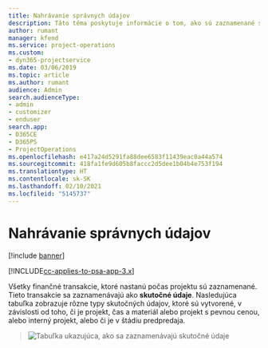 ```yaml
---
title: Nahrávanie správnych údajov
description: Táto téma poskytuje informácie o tom, ako sú zaznamenané skutočné údaje.
author: rumant
manager: kfend
ms.service: project-operations
ms.custom:
- dyn365-projectservice
ms.date: 03/06/2019
ms.topic: article
ms.author: rumant
audience: Admin
search.audienceType:
- admin
- customizer
- enduser
search.app:
- D365CE
- D365PS
- ProjectOperations
ms.openlocfilehash: e417a24d5291fa88dee6583f11439eac0a44a574
ms.sourcegitcommit: 418fa1fe9d605b8faccc2d5dee1b04b4e753f194
ms.translationtype: HT
ms.contentlocale: sk-SK
ms.lasthandoff: 02/10/2021
ms.locfileid: "5145737"
---
```

# <a name="recording-actuals"></a>Nahrávanie správnych údajov 

[!include [banner](../includes/psa-now-project-operations.md)]

[!INCLUDE[cc-applies-to-psa-app-3.x](../includes/cc-applies-to-psa-app-3x.md)]

Všetky finančné transakcie, ktoré nastanú počas projektu sú zaznamenané. Tieto transakcie sa zaznamenávajú ako **skutočné údaje**. Nasledujúca tabuľka zobrazuje rôzne typy skutočných údajov, ktoré sú vytvorené, v závislosti od toho, či je projekt, čas a materiál alebo projekt s pevnou cenou, alebo interný projekt, alebo či je v štádiu predpredaja.

> ![Tabuľka ukazujúca, ako sa zaznamenávajú skutočné údaje](media/advanced-table2.png)
